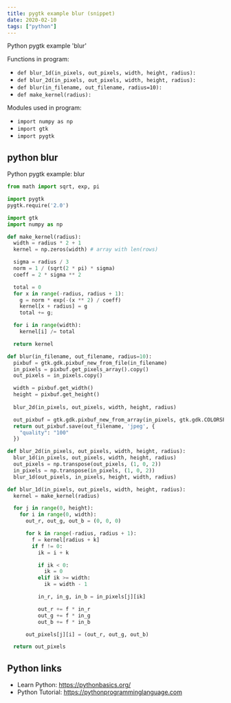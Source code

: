 ```yaml
---
title: pygtk example blur (snippet)
date: 2020-02-10
tags: ["python"]
---
```

Python pygtk example 'blur'

Functions in program: 
* `def blur_1d(in_pixels, out_pixels, width, height, radius):`
* `def blur_2d(in_pixels, out_pixels, width, height, radius):`
* `def blur(in_filename, out_filename, radius=10):`
* `def make_kernel(radius):`

Modules used in program: 
* `import numpy as np`
* `import gtk`
* `import pygtk`

## python blur

Python pygtk example: blur

```python
from math import sqrt, exp, pi

import pygtk
pygtk.require('2.0')

import gtk
import numpy as np

def make_kernel(radius):
  width = radius * 2 + 1
  kernel = np.zeros(width) # array with len(rows)

  sigma = radius / 3
  norm = 1 / (sqrt(2 * pi) * sigma)
  coeff = 2 * sigma ** 2

  total = 0
  for x in range(-radius, radius + 1):
    g = norm * exp(-(x ** 2) / coeff)
    kernel[x + radius] = g
    total += g;

  for i in range(width):
    kernel[i] /= total

  return kernel

def blur(in_filename, out_filename, radius=10):
  pixbuf = gtk.gdk.pixbuf_new_from_file(in_filename)
  in_pixels = pixbuf.get_pixels_array().copy()
  out_pixels = in_pixels.copy()

  width = pixbuf.get_width()
  height = pixbuf.get_height()
  
  blur_2d(in_pixels, out_pixels, width, height, radius)

  out_pixbuf = gtk.gdk.pixbuf_new_from_array(in_pixels, gtk.gdk.COLORSPACE_RGB, 8)
  return out_pixbuf.save(out_filename, 'jpeg', {
    "quality": "100"
  })

def blur_2d(in_pixels, out_pixels, width, height, radius):
  blur_1d(in_pixels, out_pixels, width, height, radius)
  out_pixels = np.transpose(out_pixels, (1, 0, 2))
  in_pixels = np.transpose(in_pixels, (1, 0, 2))
  blur_1d(out_pixels, in_pixels, height, width, radius)

def blur_1d(in_pixels, out_pixels, width, height, radius):
  kernel = make_kernel(radius)

  for j in range(0, height):
    for i in range(0, width):
      out_r, out_g, out_b = (0, 0, 0)

      for k in range(-radius, radius + 1):
        f = kernel[radius + k]
        if f != 0:
          ik = i + k

          if ik < 0:
            ik = 0
          elif ik >= width:
            ik = width - 1

          in_r, in_g, in_b = in_pixels[j][ik]

          out_r += f * in_r
          out_g += f * in_g
          out_b += f * in_b

      out_pixels[j][i] = (out_r, out_g, out_b)

  return out_pixels


```

## Python links

- Learn Python: https://pythonbasics.org/
- Python Tutorial: https://pythonprogramminglanguage.com
